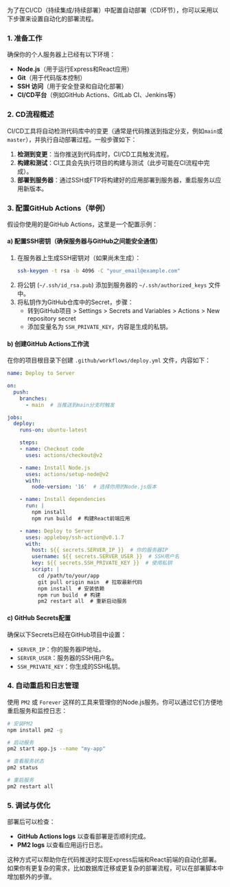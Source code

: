 为了在CI/CD（持续集成/持续部署）中配置自动部署（CD环节），你可以采用以下步骤来设置自动化的部署流程。

### 1. **准备工作**
确保你的个人服务器上已经有以下环境：
- **Node.js**（用于运行Express和React应用）
- **Git**（用于代码版本控制）
- **SSH 访问**（用于安全登录和自动化部署）
- **CI/CD平台**（例如GitHub Actions、GitLab CI、Jenkins等）

### 2. **CD流程概述**
CI/CD工具将自动检测代码库中的变更（通常是代码推送到指定分支，例如`main`或`master`），并执行自动部署过程。一般步骤如下：
1. **检测到变更**：当你推送到代码库时，CI/CD工具触发流程。
2. **构建和测试**：CI工具会先执行项目的构建与测试（此步可能在CI流程中完成）。
3. **部署到服务器**：通过SSH或FTP将构建好的应用部署到服务器，重启服务以应用新版本。

### 3. **配置GitHub Actions（举例）**
假设你使用的是GitHub Actions，这里是一个配置示例：

#### a) **配置SSH密钥**（确保服务器与GitHub之间能安全通信）
1. 在服务器上生成SSH密钥对（如果尚未生成）：
   ```bash
   ssh-keygen -t rsa -b 4096 -C "your_email@example.com"
   ```
2. 将公钥 (`~/.ssh/id_rsa.pub`) 添加到服务器的 `~/.ssh/authorized_keys` 文件中。
3. 将私钥作为GitHub仓库中的Secret，步骤：
   - 转到GitHub项目 > Settings > Secrets and Variables > Actions > New repository secret
   - 添加变量名为 `SSH_PRIVATE_KEY`，内容是生成的私钥。

#### b) **创建GitHub Actions工作流**
在你的项目根目录下创建 `.github/workflows/deploy.yml` 文件，内容如下：

```yaml
name: Deploy to Server

on:
  push:
    branches:
      - main  # 当推送到main分支时触发

jobs:
  deploy:
    runs-on: ubuntu-latest

    steps:
    - name: Checkout code
      uses: actions/checkout@v2

    - name: Install Node.js
      uses: actions/setup-node@v2
      with:
        node-version: '16'  # 选择你用的Node.js版本

    - name: Install dependencies
      run: |
        npm install
        npm run build  # 构建React前端应用

    - name: Deploy to Server
      uses: appleboy/ssh-action@v0.1.7
      with:
        host: ${{ secrets.SERVER_IP }}  # 你的服务器IP
        username: ${{ secrets.SERVER_USER }}  # SSH用户名
        key: ${{ secrets.SSH_PRIVATE_KEY }}  # 使用私钥
        script: |
          cd /path/to/your/app
          git pull origin main  # 拉取最新代码
          npm install  # 安装依赖
          npm run build  # 构建
          pm2 restart all  # 重新启动服务
```

#### c) **GitHub Secrets配置**
确保以下Secrets已经在GitHub项目中设置：
- `SERVER_IP`：你的服务器IP地址。
- `SERVER_USER`：服务器的SSH用户名。
- `SSH_PRIVATE_KEY`：你生成的SSH私钥。

### 4. **自动重启和日志管理**
使用 `PM2` 或 `Forever` 这样的工具来管理你的Node.js服务。你可以通过它们方便地重启服务和监控日志：
```bash
# 安装PM2
npm install pm2 -g

# 启动服务
pm2 start app.js --name "my-app"

# 查看服务状态
pm2 status

# 重启服务
pm2 restart all
```

### 5. **调试与优化**
部署后可以检查：
- **GitHub Actions logs** 以查看部署是否顺利完成。
- **PM2 logs** 以查看应用运行日志。

这种方式可以帮助你在代码推送时实现Express后端和React前端的自动化部署。如果你有更复杂的需求，比如数据库迁移或更复杂的部署流程，可以在部署脚本中增加额外的步骤。